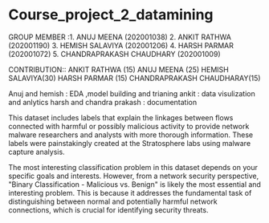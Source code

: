 # Course_project_2_datamining
GROUP MEMBER :1. ANUJ MEENA (202001038) 2. ANKIT RATHWA (202001190) 3. HEMISH SALAVIYA (202001206) 4. HARSH PARMAR (202001072) 5. CHANDRAPRAKASH CHAUDHARY (202001009)

CONTRIBUTION:: ANKIT RATHWA (15) ANUJ MEENA (25) HEMISH SALAVIYA(30) HARSH PARMAR (15) CHANDRAPRAKASH CHAUDHARAY(15)

Anuj and hemish : EDA ,model building and trianing 
ankit : data visulization and anlytics
harsh and chandra prakash : documentation 

This dataset includes labels that explain the linkages between flows connected with harmful or possibly malicious activity to provide network malware researchers and analysts with more thorough information. These labels were painstakingly created at the Stratosphere labs using malware capture analysis.


The most interesting classification problem in this dataset depends on your specific goals and interests. However, from a network security perspective, "Binary Classification - Malicious vs. Benign" is likely the most essential and interesting problem. This is because it addresses the fundamental task of distinguishing between normal and potentially harmful network connections, which is crucial for identifying security threats.
